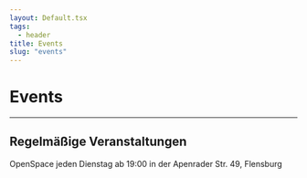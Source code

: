 ```yaml
---
layout: Default.tsx
tags:
  - header
title: Events
slug: "events"
---
```


# Events
---

## Regelmäßige Veranstaltungen

OpenSpace jeden Dienstag ab 19:00 in der Apenrader Str. 49, Flensburg 
